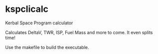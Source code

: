# kspclicalc
Kerbal Space Program calculator

Calculates DeltaV, TWR, ISP, Fuel Mass and more to come. It even splits time!

Use the makefile to build the executable.
